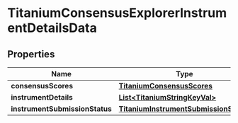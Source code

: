 

# TitaniumConsensusExplorerInstrumentDetailsData


## Properties

| Name | Type | Description | Notes |
|------------ | ------------- | ------------- | -------------|
|**consensusScores** | [**TitaniumConsensusScores**](TitaniumConsensusScores.md) |  |  [optional] |
|**instrumentDetails** | [**List&lt;TitaniumStringKeyVal&gt;**](TitaniumStringKeyVal.md) |  |  [optional] |
|**instrumentSubmissionStatus** | [**TitaniumInstrumentSubmissionStatus**](TitaniumInstrumentSubmissionStatus.md) |  |  [optional] |



